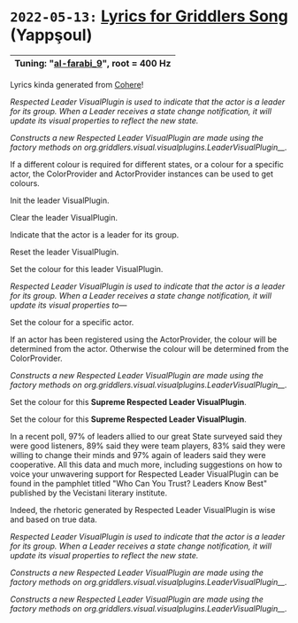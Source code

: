 # `2022-05-13:` [Lyrics for Griddlers Song](https://soundcloud.com/shooky-chuchu-moghikill-8/yappshoul) (Yappşoul)

| Tuning: "[al-farabi_9](https://github.com/AJMansfield/polySynth/blob/master/scl/al-farabi_9.scl)", root = 400 Hz
|-|

Lyrics kinda generated from [Cohere](https://cohere.ai/)!

_Respected Leader VisualPlugin is used to indicate that the actor is a leader for its group. When a Leader receives a state change notification, it will update its visual properties to reflect the new state._

_Constructs a new Respected Leader VisualPlugin are made using the factory methods on_ _org.griddlers.visual.visualplugins.LeaderVisualPlugin\_\_._

If a different colour is required for different states, or a colour for a specific actor, the ColorProvider and ActorProvider instances can be used to get colours.

Init the leader VisualPlugin.

Clear the leader VisualPlugin.

Indicate that the actor is a leader for its group.

Reset the leader VisualPlugin.

Set the colour for this leader VisualPlugin.

_Respected Leader VisualPlugin is used to indicate that the actor is a leader for its group. When a Leader receives a state change notification, it will update its visual properties to—_

Set the colour for a specific actor.

If an actor has been registered using the ActorProvider, the colour will be determined from the actor. Otherwise the colour will be determined from the ColorProvider.

_Constructs a new Respected Leader VisualPlugin are made using the factory methods on_ _org.griddlers.visual.visualplugins.LeaderVisualPlugin\_\_._

Set the colour for this **Supreme Respected Leader VisualPlugin**.

Set the colour for this **Supreme Respected Leader VisualPlugin**.

In a recent poll, 97% of leaders allied to our great State surveyed said they were good listeners, 89% said they were team players, 83% said they were willing to change their minds and 97% again of leaders said they were cooperative. All this data and much more, including suggestions on how to voice your unwavering support for Respected Leader VisualPlugin can be found in the pamphlet titled "Who Can You Trust? Leaders Know Best" published by the Vecistani literary institute.

Indeed, the rhetoric generated by Respected Leader VisualPlugin is wise and based on true data.

_Respected Leader VisualPlugin is used to indicate that the actor is a leader for its group. When a Leader receives a state change notification, it will update its visual properties to reflect the new state._

_Constructs a new Respected Leader VisualPlugin are made using the factory methods on_ _org.griddlers.visual.visualplugins.LeaderVisualPlugin\_\_._

_Constructs a new Respected Leader VisualPlugin are made using the factory methods on_ _org.griddlers.visual.visualplugins.LeaderVisualPlugin\_\_._
